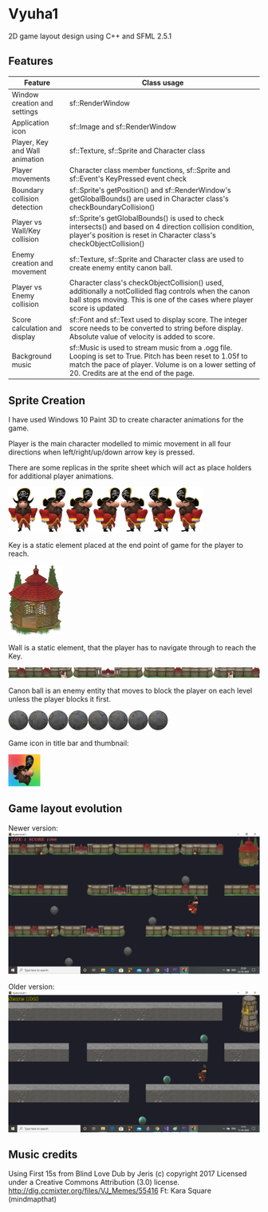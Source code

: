 # Vyuha1
2D game layout design using C++ and SFML 2.5.1

## Features
| Feature | Class usage |
| ----- | --- |
| Window creation and settings | sf::RenderWindow |
| Application icon | sf::Image and sf::RenderWindow |
| Player, Key and Wall animation | sf::Texture, sf::Sprite and Character class |
| Player movements | Character class member functions, sf::Sprite and sf::Event's KeyPressed event check |
| Boundary collision detection | sf::Sprite's getPosition() and sf::RenderWindow's getGlobalBounds() are used in Character class's checkBoundaryCollision() |
| Player vs Wall/Key collision | sf::Sprite's getGlobalBounds() is used to check intersects() and based on 4 direction collision condition, player's position is reset in Character class's checkObjectCollision() |
| Enemy creation and movement | sf::Texture, sf::Sprite and Character class are used to create enemy entity canon ball. |
| Player vs Enemy collision | Character class's checkObjectCollision() used, additionally a notCollided flag controls when the canon ball stops moving. This is one of the cases where player score is updated |
| Score calculation and display | sf::Font and sf::Text used to display score. The integer score needs to be converted to string before display. Absolute value of velocity is added to score. |
| Background music | sf::Music is used to stream music from a .ogg file. Looping is set to True. Pitch has been reset to 1.05f to match the pace of player. Volume is on a lower setting of 20. Credits are at the end of the page. |

## Sprite Creation
I have used Windows 10 Paint 3D to create character animations for the game.

Player is the main character modelled to mimic movement in all four directions when left/right/up/down arrow key is pressed.

There are some replicas in the sprite sheet which will act as place holders for additional player animations.

![](resources/images/pirate_motion.png)

Key is a static element placed at the end point of game for the player to reach.

![](resources/images/gazebo_key.png)

Wall is a static element, that the player has to navigate through to reach the Key.

![](resources/images/wall.png)

Canon ball is an enemy entity that moves to block the player on each level unless the player blocks it first.

![](resources/images/cannonball.png)

Game icon in title bar and thumbnail:

![](resources/images/pirateicon64.png)

## Game layout evolution
Newer version:
![](output_screenshots/screenshot_may22.png)


Older version:
![](output_screenshots/screenshot_may11.png)

## Music credits
Using First 15s from Blind Love Dub by Jeris (c) copyright 2017 Licensed under a Creative Commons Attribution (3.0) license. http://dig.ccmixter.org/files/VJ_Memes/55416 Ft: Kara Square (mindmapthat)
